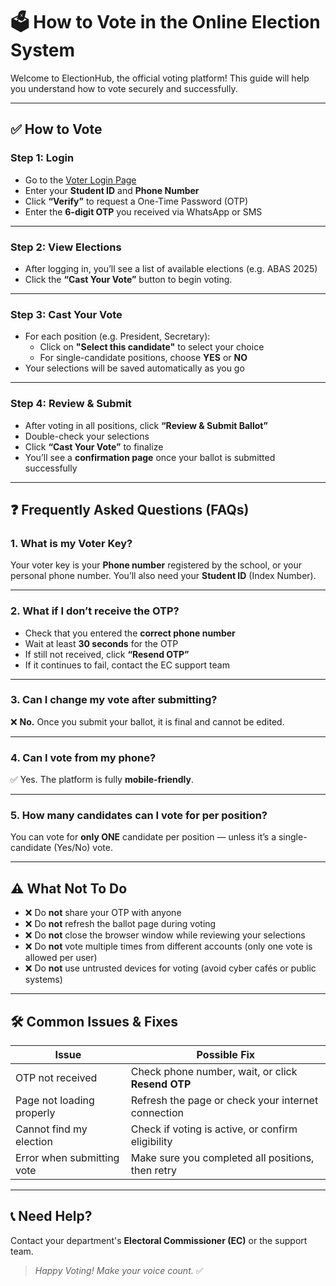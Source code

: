 # 🗳️ How to Vote in the Online Election System

Welcome to ElectionHub, the official voting platform! This guide will help you understand how to vote securely and successfully.

---

## ✅ How to Vote

### Step 1: Login
- Go to the [Voter Login Page](https://electionhub.net/voter/login)
- Enter your **Student ID** and **Phone Number**
- Click **“Verify”** to request a One-Time Password (OTP)
- Enter the **6-digit OTP** you received via WhatsApp or SMS

---

### Step 2: View Elections
- After logging in, you’ll see a list of available elections (e.g. ABAS 2025)
- Click the **“Cast Your Vote”** button to begin voting.

---

### Step 3: Cast Your Vote
- For each position (e.g. President, Secretary):
  - Click on **"Select this candidate"**   to select your choice
  - For single-candidate positions, choose **YES** or **NO**
- Your selections will be saved automatically as you go

---

### Step 4: Review & Submit
- After voting in all positions, click **“Review & Submit Ballot”**
- Double-check your selections
- Click **“Cast Your Vote”** to finalize
- You’ll see a **confirmation page** once your ballot is submitted successfully

---

## ❓ Frequently Asked Questions (FAQs)

### 1. What is my Voter Key?
Your voter key is your **Phone number** registered by the school, or your personal phone number. You’ll also need your **Student ID** (Index Number).

---

### 2. What if I don’t receive the OTP?
- Check that you entered the **correct phone number**
- Wait at least **30 seconds** for the OTP
- If still not received, click **“Resend OTP”**
- If it continues to fail, contact the EC support team

---

### 3. Can I change my vote after submitting?
❌ **No.** Once you submit your ballot, it is final and cannot be edited.

---

### 4. Can I vote from my phone?
✅ Yes. The platform is fully **mobile-friendly**.

---

### 5. How many candidates can I vote for per position?
You can vote for **only ONE** candidate per position — unless it’s a single-candidate (Yes/No) vote.

---

## ⚠️ What Not To Do

- ❌ Do **not** share your OTP with anyone
- ❌ Do **not** refresh the ballot page during voting
- ❌ Do **not** close the browser window while reviewing your selections
- ❌ Do **not** vote multiple times from different accounts (only one vote is allowed per user)
- ❌ Do **not** use untrusted devices for voting (avoid cyber cafés or public systems)

---

## 🛠️ Common Issues & Fixes

| Issue                             | Possible Fix                                                |
|----------------------------------|-------------------------------------------------------------|
| OTP not received                 | Check phone number, wait, or click **Resend OTP**          |
| Page not loading properly        | Refresh the page or check your internet connection         |
| Cannot find my election          | Check if voting is active, or confirm eligibility          |
| Error when submitting vote       | Make sure you completed all positions, then retry          |

---

## 📞 Need Help?

Contact your department's **Electoral Commissioner (EC)** or the support team.

> _Happy Voting! Make your voice count._ ✅
